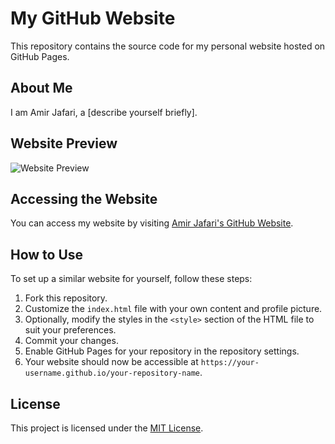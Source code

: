 # My GitHub Website

This repository contains the source code for my personal website hosted on GitHub Pages.

## About Me

I am Amir Jafari, a [describe yourself briefly].

## Website Preview

![Website Preview](screenshot.png)

## Accessing the Website

You can access my website by visiting [Amir Jafari's GitHub Website](https://amirjafari.github.io).

## How to Use

To set up a similar website for yourself, follow these steps:

1. Fork this repository.
2. Customize the `index.html` file with your own content and profile picture.
3. Optionally, modify the styles in the `<style>` section of the HTML file to suit your preferences.
4. Commit your changes.
5. Enable GitHub Pages for your repository in the repository settings.
6. Your website should now be accessible at `https://your-username.github.io/your-repository-name`.

## License

This project is licensed under the [MIT License](LICENSE).
